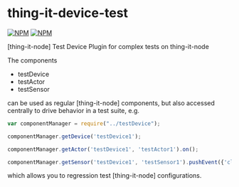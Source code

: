 # thing-it-device-test

[![NPM](https://nodei.co/npm/thing-it-device-test.png)](https://nodei.co/npm/thing-it-device-test/)
[![NPM](https://nodei.co/npm-dl/thing-it-device-test.png)](https://nodei.co/npm/thing-it-device-test/)

[thing-it-node] Test Device Plugin for complex tests on thing-it-node

The components

* testDevice
* testActor
* testSensor

can be used as regular [thing-it-node] components, but also accessed centrally to drive behavior in a test suite, e.g.

```javascript
var componentManager = require("../testDevice");

componentManager.getDevice('testDevice1');

componentManager.getActor('testDevice1', 'testActor1').on();

componentManager.getSensor('testDevice1', 'testSensor1').pushEvent({'click'});

```

which allows you to regression test [thing-it-node] configurations.

